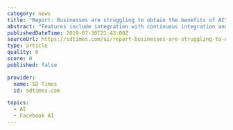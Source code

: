 ```yaml
---
category: news
title: "Report: Businesses are struggling to obtain the benefits of AI"
abstract: "Features include integration with continuous integration and monitoring tools, ability to work with data from any source, and the ability to use familiar tools such as PyTorch, Keras and TensorFlow."
publishedDateTime: 2019-07-30T21:43:00Z
sourceUrl: https://sdtimes.com/ai/report-businesses-are-struggling-to-obtain-the-benefits-of-ai/
type: article
quality: 0
score: 0
published: false

provider:
  name: SD Times
  id: sdtimes.com

topics:
  - AI
  - Facebook AI
---
```

